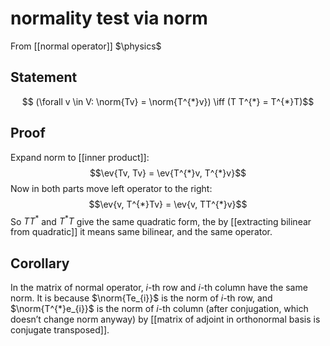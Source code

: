 # normality test via norm
From [[normal operator]]
$\physics$
## Statement
$$ (\forall v \in V: \norm{Tv} = \norm{T^{*}v}) \iff (T T^{*} = T^{*}T)$$
## Proof
Expand norm to [[inner product]]:
$$\ev{Tv, Tv} = \ev{T^{*}v, T^{*}v}$$
Now in both parts move left operator to the right:
$$\ev{v, T^{*}Tv} = \ev{v, TT^{*}v}$$
So $TT^{*}$ and $T^{*}T$ give the same quadratic form, the by [[extracting bilinear from quadratic]] it means same bilinear, and the same operator.

## Corollary
In the matrix of normal operator, $i$-th row and $i$-th column have the same norm. It is because $\norm{Te_{i}}$ is the norm of $i$-th row, and $\norm{T^{*}e_{i}}$ is the norm of $i$-th column (after conjugation, which doesn’t change norm anyway) by [[matrix of adjoint in orthonormal basis is conjugate transposed]].